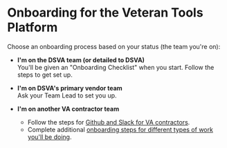 # Onboarding for the Veteran Tools Platform

Choose an onboarding process based on your status (the team you're on):

* **I'm on the DSVA team (or detailed to DSVA)**
<br/>You'll be given an "Onboarding Checklist" when you start. Follow the steps to get set up.

* **I'm on DSVA's primary vendor team**
<br/>Ask your Team Lead to set you up.

* **I'm on another VA contractor team**

  * Follow the steps for [Github and Slack for VA contractors](github-and-slack.md).
  * Complete additional [onboarding steps for different types of work you'll be doing](https://department-of-veterans-affairs.github.io/va-digital-service-handbook/delivery/onboard-team).

